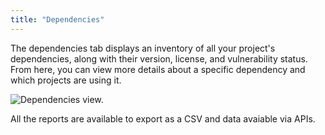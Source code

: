```yaml
---
title: "Dependencies"
---
```


The dependencies tab displays an inventory of all your project's dependencies, along with their version, license, and vulnerability status. From here, you can view more details about a specific dependency and which projects are using it.

![Dependencies view.](https://res.cloudinary.com/snyk/image/upload/c_scale,q_auto,w_500/v1519062616/docs/report-deps.png)

All the reports are available to export as a CSV and data avaiable via APIs.

